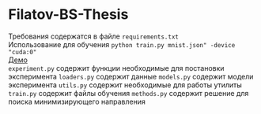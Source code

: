 # Filatov-BS-Thesis

Требования содержатся в файле `requirements.txt`  
Использование для обучения `python train.py mnist.json" -device "cuda:0"`  
[Демо](https://colab.research.google.com/drive/10LfBUn2vCJGqx1zVE8yCnHC0Pg-0JJCu?usp=sharing)  
`experiment.py` содержит функции необходимые для постановки эксперимента 
`loaders.py` содержит данные
`models.py` содержит модели эксперимента
`utils.py` содержит необходимые для работы утилиты
`train.py` содержит файлы обучения
`methods.py` содержит решение для поиска минимизирующего направления
